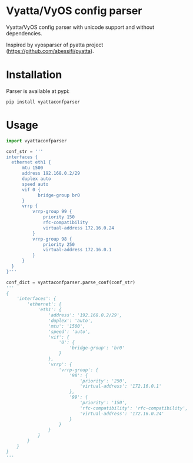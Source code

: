 Vyatta/VyOS config parser
===========================

Vyatta/VyOS config parser with unicode support and without dependencies.

Inspired by vyosparser of pyatta project (https://github.com/abessifi/pyatta).


Installation
============

Parser is available at pypi:

```pip install vyattaconfparser```

Usage
=====

```python
import vyattaconfparser

conf_str = '''
interfaces {
  ethernet eth1 {
      mtu 1500
      address 192.168.0.2/29
      duplex auto
      speed auto
      vif 0 {
            bridge-group br0
      }
      vrrp {
          vrrp-group 99 {
              priority 150
              rfc-compatibility
              virtual-address 172.16.0.24
          }
          vrrp-group 98 {
              priority 250
              virtual-address 172.16.0.1
          }
      }
  }
}'''

conf_dict = vyattaconfparser.parse_conf(conf_str)
'''
{
    'interfaces': {
        'ethernet': {
            'eth1': {
                'address': '192.168.0.2/29',
                'duplex': 'auto',
                'mtu': '1500',
                'speed': 'auto',
                'vif': {
                    '0': {
                        'bridge-group': 'br0'
                    }
                },
                'vrrp': {
                    'vrrp-group': {
                        '98': {
                            'priority': '250',
                            'virtual-address': '172.16.0.1'
                        },
                        '99': {
                            'priority': '150',
                            'rfc-compatibility': 'rfc-compatibility',
                            'virtual-address': '172.16.0.24'
                        }
                    }
                }
            }
        }
    }
}
'''
```
